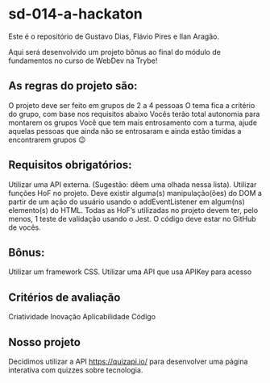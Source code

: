 # sd-014-a-hackaton

Este é o repositório de Gustavo Dias, Flávio Pires e Ilan Aragão.

Aqui será desenvolvido um projeto bônus ao final do módulo de fundamentos no curso de WebDev na Trybe!

## As regras do projeto são:

O projeto deve ser feito em grupos de 2 a 4 pessoas
O tema fica a critério do grupo, com base nos requisitos abaixo
Vocês terão total autonomia para montarem os grupos
Você que tem mais entrosamento com a turma, ajude aquelas pessoas que ainda não se entrosaram e ainda estão tímidas a encontrarem grupos :wink:

## Requisitos obrigatórios:

Utilizar uma API externa. (Sugestão: dêem uma olhada nessa lista).
Utilizar funções HoF no projeto.
Deve existir alguma(s) manipulação(ões) do DOM a partir de um ação do usuário usando o addEventListener em algum(ns) elemento(s) do HTML.
Todas as HoF’s utilizadas no projeto devem ter, pelo menos, 1 teste de validação usando o Jest.
O código deve estar no GitHub de vocês.

## Bônus:

Utilizar um framework CSS.
Utilizar uma API que usa APIKey para acesso

## Critérios de avaliação

Criatividade
Inovação
Aplicabilidade
Código

## Nosso projeto

Decidimos utilizar a API https://quizapi.io/ para desenvolver uma página interativa com quizzes sobre tecnologia.
